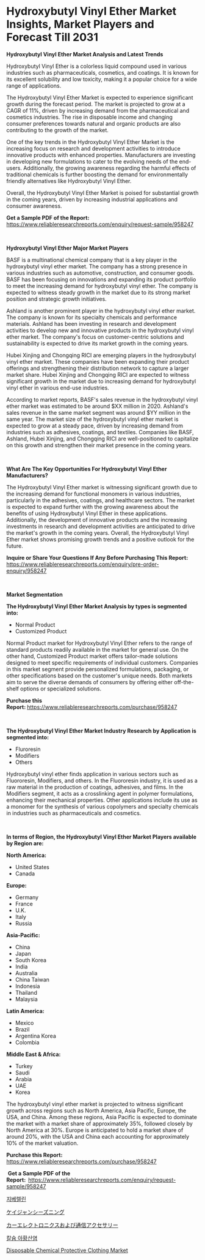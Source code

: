 <p><h1>Hydroxybutyl Vinyl Ether Market Insights, Market Players and Forecast Till 2031</h1></p><p><strong>Hydroxybutyl Vinyl Ether Market Analysis and Latest Trends</strong></p>
<p><p>Hydroxybutyl Vinyl Ether is a colorless liquid compound used in various industries such as pharmaceuticals, cosmetics, and coatings. It is known for its excellent solubility and low toxicity, making it a popular choice for a wide range of applications.</p><p>The Hydroxybutyl Vinyl Ether Market is expected to experience significant growth during the forecast period. The market is projected to grow at a CAGR of 11%, driven by increasing demand from the pharmaceutical and cosmetics industries. The rise in disposable income and changing consumer preferences towards natural and organic products are also contributing to the growth of the market.</p><p>One of the key trends in the Hydroxybutyl Vinyl Ether Market is the increasing focus on research and development activities to introduce innovative products with enhanced properties. Manufacturers are investing in developing new formulations to cater to the evolving needs of the end-users. Additionally, the growing awareness regarding the harmful effects of traditional chemicals is further boosting the demand for environmentally friendly alternatives like Hydroxybutyl Vinyl Ether.</p><p>Overall, the Hydroxybutyl Vinyl Ether Market is poised for substantial growth in the coming years, driven by increasing industrial applications and consumer awareness.</p></p>
<p><strong>Get a Sample PDF of the Report:&nbsp;</strong> <a href="https://www.reliableresearchreports.com/enquiry/request-sample/958247">https://www.reliableresearchreports.com/enquiry/request-sample/958247</a></p>
<p>&nbsp;</p>
<p><strong>Hydroxybutyl Vinyl Ether Major Market Players</strong></p>
<p><p>BASF is a multinational chemical company that is a key player in the hydroxybutyl vinyl ether market. The company has a strong presence in various industries such as automotive, construction, and consumer goods. BASF has been focusing on innovations and expanding its product portfolio to meet the increasing demand for hydroxybutyl vinyl ether. The company is expected to witness steady growth in the market due to its strong market position and strategic growth initiatives.</p><p>Ashland is another prominent player in the hydroxybutyl vinyl ether market. The company is known for its specialty chemicals and performance materials. Ashland has been investing in research and development activities to develop new and innovative products in the hydroxybutyl vinyl ether market. The company's focus on customer-centric solutions and sustainability is expected to drive its market growth in the coming years.</p><p>Hubei Xinjing and Chongqing RICI are emerging players in the hydroxybutyl vinyl ether market. These companies have been expanding their product offerings and strengthening their distribution network to capture a larger market share. Hubei Xinjing and Chongqing RICI are expected to witness significant growth in the market due to increasing demand for hydroxybutyl vinyl ether in various end-use industries.</p><p>According to market reports, BASF's sales revenue in the hydroxybutyl vinyl ether market was estimated to be around $XX million in 2020. Ashland's sales revenue in the same market segment was around $YY million in the same year. The market size of the hydroxybutyl vinyl ether market is expected to grow at a steady pace, driven by increasing demand from industries such as adhesives, coatings, and textiles. Companies like BASF, Ashland, Hubei Xinjing, and Chongqing RICI are well-positioned to capitalize on this growth and strengthen their market presence in the coming years.</p></p>
<p>&nbsp;</p>
<p><strong>What Are The Key Opportunities For Hydroxybutyl Vinyl Ether Manufacturers?</strong></p>
<p><p>The Hydroxybutyl Vinyl Ether market is witnessing significant growth due to the increasing demand for functional monomers in various industries, particularly in the adhesives, coatings, and healthcare sectors. The market is expected to expand further with the growing awareness about the benefits of using Hydroxybutyl Vinyl Ether in these applications. Additionally, the development of innovative products and the increasing investments in research and development activities are anticipated to drive the market's growth in the coming years. Overall, the Hydroxybutyl Vinyl Ether market shows promising growth trends and a positive outlook for the future.</p></p>
<p><strong>Inquire or Share Your Questions If Any Before Purchasing This Report:</strong> <a href="https://www.reliableresearchreports.com/enquiry/pre-order-enquiry/958247">https://www.reliableresearchreports.com/enquiry/pre-order-enquiry/958247</a></p>
<p>&nbsp;</p>
<p><strong>Market Segmentation</strong></p>
<p><strong>The Hydroxybutyl Vinyl Ether Market Analysis by types is segmented into:</strong></p>
<p><ul><li>Normal Product</li><li>Customized Product</li></ul></p>
<p><p>Normal Product market for Hydroxybutyl Vinyl Ether refers to the range of standard products readily available in the market for general use. On the other hand, Customized Product market offers tailor-made solutions designed to meet specific requirements of individual customers. Companies in this market segment provide personalized formulations, packaging, or other specifications based on the customer's unique needs. Both markets aim to serve the diverse demands of consumers by offering either off-the-shelf options or specialized solutions.</p></p>
<p><strong>Purchase this Report:&nbsp;</strong><a href="https://www.reliableresearchreports.com/purchase/958247">https://www.reliableresearchreports.com/purchase/958247</a></p>
<p>&nbsp;</p>
<p><strong>The Hydroxybutyl Vinyl Ether Market Industry Research by Application is segmented into:</strong></p>
<p><ul><li>Fluroresin</li><li>Modifiers</li><li>Others</li></ul></p>
<p><p>Hydroxybutyl vinyl ether finds application in various sectors such as Fluororesin, Modifiers, and others. In the Fluororesin industry, it is used as a raw material in the production of coatings, adhesives, and films. In the Modifiers segment, it acts as a crosslinking agent in polymer formulations, enhancing their mechanical properties. Other applications include its use as a monomer for the synthesis of various copolymers and specialty chemicals in industries such as pharmaceuticals and cosmetics.</p></p>
<p>&nbsp;</p>
<p><strong>In terms of Region, the Hydroxybutyl Vinyl Ether Market Players available by Region are:</strong></p>
<p>
    <p> <strong> North America: </strong>
        <ul>
            <li>United States</li>
            <li>Canada</li>
        </ul>
        </p> 
    <p> <strong> Europe: </strong>
        <ul>
            <li>Germany</li>
            <li>France</li>
            <li>U.K.</li>
            <li>Italy</li>
            <li>Russia</li>
        </ul>
        </p> 
    <p> <strong> Asia-Pacific: </strong>
        <ul>
            <li>China</li>
            <li>Japan</li>
            <li>South Korea</li>
            <li>India</li>
            <li>Australia</li>
            <li>China Taiwan</li>
            <li>Indonesia</li>
            <li>Thailand</li>
            <li>Malaysia</li>
        </ul>
        </p> 
    <p> <strong> Latin America: </strong>
        <ul>
            <li>Mexico</li>
            <li>Brazil</li>
            <li>Argentina Korea</li>
            <li>Colombia</li>
        </ul>
        </p> 
    <p> <strong> Middle East & Africa: </strong>
        <ul>
            <li>Turkey</li>
            <li>Saudi</li>
            <li>Arabia</li>
            <li>UAE</li>
            <li>Korea</li>
        </ul>
    </p>
    </p>
<p><p>The hydroxybutyl vinyl ether market is projected to witness significant growth across regions such as North America, Asia Pacific, Europe, the USA, and China. Among these regions, Asia Pacific is expected to dominate the market with a market share of approximately 35%, followed closely by North America at 30%. Europe is anticipated to hold a market share of around 20%, with the USA and China each accounting for approximately 10% of the market valuation.</p></p>
<p><strong>Purchase this Report: </strong><a href="https://www.reliableresearchreports.com/purchase/958247">https://www.reliableresearchreports.com/purchase/958247</a></p>
<p>&nbsp;<strong>Get a Sample PDF of the Report:&nbsp;&nbsp;</strong><a href="https://www.reliableresearchreports.com/enquiry/request-sample/958247">https://www.reliableresearchreports.com/enquiry/request-sample/958247</a></p>
<p><strong></strong></p>
<p><p><a href="https://medium.com/@dayanarunolfsdottir/%EC%A7%80%EB%B2%A0%EB%A0%90%EB%A6%B0-%EC%8B%9C%EC%9E%A5-%EB%B6%84%EC%84%9D-cagr-%EC%8B%9C%EC%9E%A5-%EC%84%B8%EB%B6%84%ED%99%94-%EB%B0%8F-%EA%B8%80%EB%A1%9C%EB%B2%8C-%EC%82%B0%EC%97%85-%EA%B0%9C%EC%9A%94-87af6e45e3ae">지베렐린</a></p><p><a href="https://medium.com/@barbarakss89/%E3%82%AB%E3%82%B8%E3%83%A5%E3%83%B3%E3%82%B7%E3%83%BC%E3%82%BA%E3%83%8B%E3%83%B3%E3%82%B0%E5%B8%82%E5%A0%B4%E3%81%AE%E8%A6%8F%E6%A8%A1-cagr-%E3%83%88%E3%83%AC%E3%83%B3%E3%83%89-2024-2030-d4425dedcf88">ケイジャンシーズニング</a></p><p><a href="https://medium.com/@deonboer2023/%E8%87%AA%E5%8B%95%E8%BB%8A%E3%81%AE%E9%9B%BB%E5%AD%90%E6%A9%9F%E5%99%A8%E3%81%A8%E9%80%9A%E4%BF%A1%E3%82%A2%E3%82%AF%E3%82%BB%E3%82%B5%E3%83%AA%E3%83%BC%E5%B8%82%E5%A0%B4%E3%81%AE%E8%A6%8F%E6%A8%A1-cagr-%E3%83%88%E3%83%AC%E3%83%B3%E3%83%892024%E5%B9%B4%E3%81%8B%E3%82%892030%E5%B9%B4-f3f672845ba4">カーエレクトロニクスおよび通信アクセサリー</a></p><p><a href="https://medium.com/@axintepreda1/%EC%B9%BC%EC%8A%98-%EC%88%A0%ED%8C%8C%EC%9D%B4%ED%8A%B8-%EC%8B%9C%EC%9E%A5-%EC%8B%9C%EC%9E%A5-%EC%A0%90%EC%9C%A0%EC%9C%A8-%EC%8B%9C%EC%9E%A5-%EB%8F%99%ED%96%A5-%EB%B0%8F-%EB%AF%B8%EB%9E%98-%EC%84%B1%EC%9E%A5-%ED%83%90%EC%83%89-db008be545b6">칼슘 아황산염</a></p><p><a href="https://github.com/dx0328/Market-Research-Report-List-1/blob/main/disposable-chemical-protective-clothing-market.md">Disposable Chemical Protective Clothing Market</a></p></p>